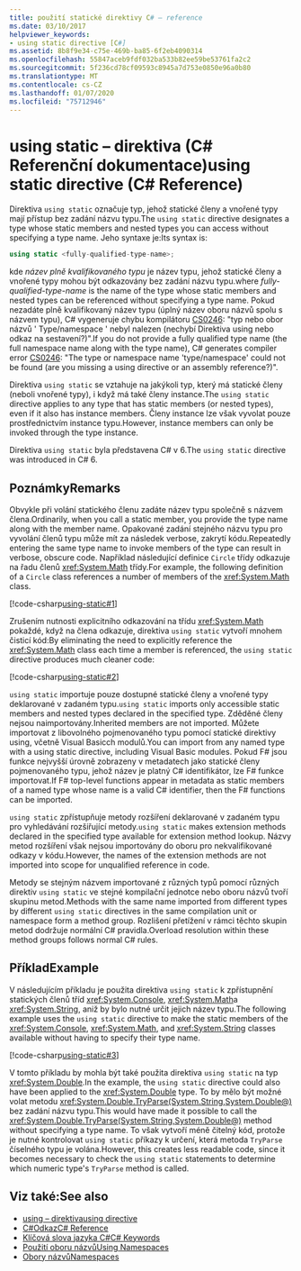```yaml
---
title: použití statické direktivy C# – reference
ms.date: 03/10/2017
helpviewer_keywords:
- using static directive [C#]
ms.assetid: 8b8f9e34-c75e-469b-ba85-6f2eb4090314
ms.openlocfilehash: 55847aceb9fdf032ba533b82ee59be53761fa2c2
ms.sourcegitcommit: 5f236cd78cf09593c8945a7d753e0850e96a0b80
ms.translationtype: MT
ms.contentlocale: cs-CZ
ms.lasthandoff: 01/07/2020
ms.locfileid: "75712946"
---
```

# <a name="using-static-directive-c-reference"></a><span data-ttu-id="1a66e-102">using static – direktiva (C# Referenční dokumentace)</span><span class="sxs-lookup"><span data-stu-id="1a66e-102">using static directive (C# Reference)</span></span>

<span data-ttu-id="1a66e-103">Direktiva `using static` označuje typ, jehož statické členy a vnořené typy mají přístup bez zadání názvu typu.</span><span class="sxs-lookup"><span data-stu-id="1a66e-103">The `using static` directive designates a type whose static members and nested types you can access without specifying a type name.</span></span> <span data-ttu-id="1a66e-104">Jeho syntaxe je:</span><span class="sxs-lookup"><span data-stu-id="1a66e-104">Its syntax is:</span></span>

```csharp
using static <fully-qualified-type-name>;
```

<span data-ttu-id="1a66e-105">kde *název plně kvalifikovaného typu* je název typu, jehož statické členy a vnořené typy mohou být odkazovány bez zadání názvu typu.</span><span class="sxs-lookup"><span data-stu-id="1a66e-105">where *fully-qualified-type-name* is the name of the type whose static members and nested types can be referenced without specifying a type name.</span></span> <span data-ttu-id="1a66e-106">Pokud nezadáte plně kvalifikovaný název typu (úplný název oboru názvů spolu s názvem typu), C# vygeneruje chybu kompilátoru [CS0246](../compiler-messages/cs0246.md): "typ nebo obor názvů ' Type/namespace ' nebyl nalezen (nechybí Direktiva using nebo odkaz na sestavení?)".</span><span class="sxs-lookup"><span data-stu-id="1a66e-106">If you do not provide a fully qualified type name (the full namespace name along with the type name), C# generates compiler error [CS0246](../compiler-messages/cs0246.md): "The type or namespace name 'type/namespace' could not be found (are you missing a using directive or an assembly reference?)".</span></span>

<span data-ttu-id="1a66e-107">Direktiva `using static` se vztahuje na jakýkoli typ, který má statické členy (neboli vnořené typy), i když má také členy instance.</span><span class="sxs-lookup"><span data-stu-id="1a66e-107">The `using static` directive applies to any type that has static members (or nested types), even if it also has instance members.</span></span> <span data-ttu-id="1a66e-108">Členy instance lze však vyvolat pouze prostřednictvím instance typu.</span><span class="sxs-lookup"><span data-stu-id="1a66e-108">However, instance members can only be invoked through the type instance.</span></span>

<span data-ttu-id="1a66e-109">Direktiva `using static` byla představena C# v 6.</span><span class="sxs-lookup"><span data-stu-id="1a66e-109">The `using static` directive was introduced in C# 6.</span></span>

## <a name="remarks"></a><span data-ttu-id="1a66e-110">Poznámky</span><span class="sxs-lookup"><span data-stu-id="1a66e-110">Remarks</span></span>

<span data-ttu-id="1a66e-111">Obvykle při volání statického členu zadáte název typu společně s názvem člena.</span><span class="sxs-lookup"><span data-stu-id="1a66e-111">Ordinarily, when you call a static member, you provide the type name along with the member name.</span></span> <span data-ttu-id="1a66e-112">Opakované zadání stejného názvu typu pro vyvolání členů typu může mít za následek verbose, zakrytí kódu.</span><span class="sxs-lookup"><span data-stu-id="1a66e-112">Repeatedly entering the same type name to invoke members of the type can result in verbose, obscure code.</span></span> <span data-ttu-id="1a66e-113">Například následující definice `Circle` třídy odkazuje na řadu členů <xref:System.Math> třídy.</span><span class="sxs-lookup"><span data-stu-id="1a66e-113">For example, the following definition of a `Circle` class references a number of members of the <xref:System.Math> class.</span></span>

[!code-csharp[using-static#1](~/samples/snippets/csharp/language-reference/keywords/using/using-static1.cs#1)]

<span data-ttu-id="1a66e-114">Zrušením nutnosti explicitního odkazování na třídu <xref:System.Math> pokaždé, když na člena odkazuje, direktiva `using static` vytvoří mnohem čisticí kód:</span><span class="sxs-lookup"><span data-stu-id="1a66e-114">By eliminating the need to explicitly reference the <xref:System.Math> class each time a member is referenced, the `using static` directive produces much cleaner code:</span></span>

[!code-csharp[using-static#2](~/samples/snippets/csharp/language-reference/keywords/using/using-static2.cs#1)]

<span data-ttu-id="1a66e-115">`using static` importuje pouze dostupné statické členy a vnořené typy deklarované v zadaném typu.</span><span class="sxs-lookup"><span data-stu-id="1a66e-115">`using static` imports only accessible static members and nested types declared in the specified type.</span></span>  <span data-ttu-id="1a66e-116">Zděděné členy nejsou naimportovány.</span><span class="sxs-lookup"><span data-stu-id="1a66e-116">Inherited members are not imported.</span></span>  <span data-ttu-id="1a66e-117">Můžete importovat z libovolného pojmenovaného typu pomocí statické direktivy using, včetně Visual Basicch modulů.</span><span class="sxs-lookup"><span data-stu-id="1a66e-117">You can import from any named type with a using static directive, including Visual Basic modules.</span></span>  <span data-ttu-id="1a66e-118">Pokud F# jsou funkce nejvyšší úrovně zobrazeny v metadatech jako statické členy pojmenovaného typu, jehož název je platný C# identifikátor, lze F# funkce importovat.</span><span class="sxs-lookup"><span data-stu-id="1a66e-118">If F# top-level functions appear in metadata as static members of a named type whose name is a valid C# identifier, then the F# functions can be imported.</span></span>

 <span data-ttu-id="1a66e-119">`using static` zpřístupňuje metody rozšíření deklarované v zadaném typu pro vyhledávání rozšiřující metody.</span><span class="sxs-lookup"><span data-stu-id="1a66e-119">`using static` makes extension methods declared in the specified type available for extension method lookup.</span></span>  <span data-ttu-id="1a66e-120">Názvy metod rozšíření však nejsou importovány do oboru pro nekvalifikované odkazy v kódu.</span><span class="sxs-lookup"><span data-stu-id="1a66e-120">However, the names of the extension methods are not imported into scope for unqualified reference in code.</span></span>

 <span data-ttu-id="1a66e-121">Metody se stejným názvem importované z různých typů pomocí různých direktiv `using static` ve stejné kompilační jednotce nebo oboru názvů tvoří skupinu metod.</span><span class="sxs-lookup"><span data-stu-id="1a66e-121">Methods with the same name imported from different types by different `using static` directives in the same compilation unit or namespace form a method group.</span></span>  <span data-ttu-id="1a66e-122">Rozlišení přetížení v rámci těchto skupin metod dodržuje normální C# pravidla.</span><span class="sxs-lookup"><span data-stu-id="1a66e-122">Overload resolution within these method groups follows normal C# rules.</span></span>

## <a name="example"></a><span data-ttu-id="1a66e-123">Příklad</span><span class="sxs-lookup"><span data-stu-id="1a66e-123">Example</span></span>

<span data-ttu-id="1a66e-124">V následujícím příkladu je použita direktiva `using static` k zpřístupnění statických členů tříd <xref:System.Console>, <xref:System.Math>a <xref:System.String>, aniž by bylo nutné určit jejich název typu.</span><span class="sxs-lookup"><span data-stu-id="1a66e-124">The following example uses the `using static` directive to make the static members of the <xref:System.Console>, <xref:System.Math>, and <xref:System.String> classes available without having to specify their type name.</span></span>

[!code-csharp[using-static#3](~/samples/snippets/csharp/language-reference/keywords/using/using-static3.cs)]

<span data-ttu-id="1a66e-125">V tomto příkladu by mohla být také použita direktiva `using static` na typ <xref:System.Double>.</span><span class="sxs-lookup"><span data-stu-id="1a66e-125">In the example, the `using static` directive could also have been applied to the <xref:System.Double> type.</span></span> <span data-ttu-id="1a66e-126">To by mělo být možné volat metodu <xref:System.Double.TryParse(System.String,System.Double@)> bez zadání názvu typu.</span><span class="sxs-lookup"><span data-stu-id="1a66e-126">This would have made it possible to call the <xref:System.Double.TryParse(System.String,System.Double@)> method without specifying a type name.</span></span> <span data-ttu-id="1a66e-127">To však vytvoří méně čitelný kód, protože je nutné kontrolovat `using static` příkazy k určení, která metoda `TryParse` číselného typu je volána.</span><span class="sxs-lookup"><span data-stu-id="1a66e-127">However, this creates less readable code, since it becomes necessary to check the `using static` statements to determine which numeric type's `TryParse` method is called.</span></span>

## <a name="see-also"></a><span data-ttu-id="1a66e-128">Viz také:</span><span class="sxs-lookup"><span data-stu-id="1a66e-128">See also</span></span>

- [<span data-ttu-id="1a66e-129">using – direktiva</span><span class="sxs-lookup"><span data-stu-id="1a66e-129">using directive</span></span>](using-directive.md)
- [<span data-ttu-id="1a66e-130">C#Odkaz</span><span class="sxs-lookup"><span data-stu-id="1a66e-130">C# Reference</span></span>](../index.md)
- [<span data-ttu-id="1a66e-131">Klíčová slova jazyka C#</span><span class="sxs-lookup"><span data-stu-id="1a66e-131">C# Keywords</span></span>](index.md)
- [<span data-ttu-id="1a66e-132">Použití oboru názvů</span><span class="sxs-lookup"><span data-stu-id="1a66e-132">Using Namespaces</span></span>](../../programming-guide/namespaces/using-namespaces.md)
- [<span data-ttu-id="1a66e-133">Obory názvů</span><span class="sxs-lookup"><span data-stu-id="1a66e-133">Namespaces</span></span>](../../programming-guide/namespaces/index.md)
